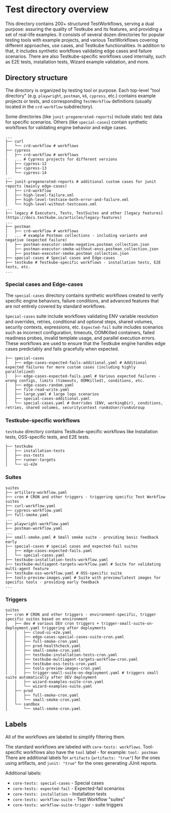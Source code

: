 # Test directory overview

This directory contains 200+ structured TestWorkflows, serving a dual purpose: assuring the quality of Testkube and its features, and providing a set of real-life examples. It consists of several dozen directories for popular testing tools with example projects, and various TestWorkflows covering different approaches, use cases, and Testkube functionalities. In addition to that, it includes synthetic workflows validating edge cases and failure scenarios. There are also Testkube-specific workflows used internally, such as E2E tests, installation tests, Wizard example validation, and more.

## Directory structure

The directory is organized by testing tool or purpose. Each top-level "tool directory" (e.g. `playwright`, `postman`, `k6`, `cypress`, etc.) contains example projects or tests, and corresponding `TestWorkflow` definitions (usually located in the `crd-workflow` subdirectory).

Some directories (like `junit-pregenerated-reports`) include static test data for specific scenarios. Others (like `special-cases`) contain synthetic workflows for validating engine behavior and edge cases.


```
...
├── curl
│   └── crd-workflow # workflows
├── cypress
│   ├── crd-workflow # workflows
|   ... # Cypress projects for different versions
│   ├── cypress-12
│   ├── cypress-13
│   └── cypress-14
...
├── junit-pregenerated-reports # additional custom cases for junit reports (mainly edge-cases)
│   ├── crd-workflow
│   ├── high-level-failure.xml
│   ├── high-level-testcase-both-error-and-failure.xml
│   └── high-level-without-testcases.xml
...
├── legacy # Executors, Tests, TestSuites and other [legacy features](https://docs.testkube.io/articles/legacy-features)
...
├── postman
│   ├── crd-workflow # workflows
|   ... # example Postman collections - including variants and negative (expected failure)
│   ├── postman-executor-smoke-negative.postman_collection.json 
│   ├── postman-executor-smoke-without-envs.postman_collection.json
│   ├── postman-executor-smoke.postman_collection.json
├── special-cases # Special cases and Edge-cases
├── testkube # Testkube-specific workflows - installation tests, E2E tests, etc.
...
```

### Special cases and Edge-cases
The `special-cases` directory contains synthetic workflows created to verify specific engine behaviors, failure conditions, and advanced features that are not entirely covered by standard workflows.

`Special-cases` suite include workflows validating ENV variable resolution and overrides, retries, conditional and optional steps, shared volumes, security contexts, expressions, etc. 
`Expected-fail` suite includes scenarios such as incorrect configuration, timeouts, OOMKilled containers, failed readiness probes, invalid template usage, and parallel execution errors. These workflows are used to ensure that the Testkube engine handles edge cases predictably and fails gracefully when expected.

```
├── special-cases
│   ├── edge-cases-expected-fails-additional.yaml # Additional expected failures for more custom cases (including highly parallelized)
│   ├── edge-cases-expected-fails.yaml # Various expected failures - wrong configs, limits (timeouts, OOMKilled), conditions, etc.
│   ├── edge-cases-random.yaml
│   ├── file-read-write.yaml
│   ├── large.yaml # large logs scenarios
│   ├── special-cases-additional.yaml
│   └── special-cases.yaml # Overrides (ENV, workingDir), conditions, retries, shared volumes, securitycontext runAsUser/runAsGroup
```

### Testkube-specific workflows

`testkube` directory contains Testkube-specific workflows like Installation tests, OSS-specific tests, and E2E tests.

```
├── testkube
│   ├── installation-tests
│   ├── oss-tests
│   ├── runner-targets
│   └── ui-e2e
```


### Suites

```
suites
├── artillery-workflow.yaml
├── cron # CRON and other triggers - triggering specific Test Workflow suites
├── curl-workflow.yaml
├── cypress-workflow.yaml
├── full-smoke.yaml
...
├── playwright-workflow.yaml
├── postman-workflow.yaml
...
├── small-smoke.yaml # Small smoke suite - providing basic feedback early
├── special-cases # special cases and expected-fail suites
│   ├── edge-cases-expected-fails.yaml
│   └── special-cases.yaml
├── testkube-installation-tests-workflow.yaml
├── testkube-multiagent-targets-workflow.yaml # Suite for validating multi-agent feature
├── testkube-oss-workflow.yaml # OSS-specific suite
├── tools-preview-images.yaml # Suite with preview/latest images for specific tools - providing early feedback
...
```

### Triggers

```
suites
├── cron # CRON and other triggers - environment-specific, trigger specific suites based on environment
│   ├── dev # various DEV cron triggers + trigger-small-suite-on-deployment.yaml triggering after deployments
│   │   ├── cloud-ui-e2e.yaml
│   │   ├── edge-cases-special-cases-suite-cron.yaml
│   │   ├── full-smoke-cron.yaml
│   │   ├── prod-healthcheck.yaml
│   │   ├── small-smoke-cron.yaml
│   │   ├── testkube-installation-tests-cron.yaml
│   │   ├── testkube-multiagent-targets-workflow-cron.yaml
│   │   ├── testkube-oss-tests-cron.yaml
│   │   ├── tools-preview-images-cron.yaml
│   │   ├── trigger-small-suite-on-deployment.yaml # triggers small suite automatically after DEV deployment
│   │   ├── wizard-examples-suite-cron.yaml
│   │   └── wizard-examples-suite.yaml
│   ├── prod
│   │   ├── full-smoke-cron.yaml
│   │   └── small-smoke-cron.yaml
│   └── sandbox
│       └── small-smoke-cron.yaml
```

## Labels
All of the workflows are labeled to simplify filtering them.

The standard workflows are labeled with `core-tests: workflows`.
Tool-specific workflows also have the `tool` label - for example: `tool: postman`
There are additional labels for `artifacts` (`artifacts: "true"`) for the ones using artifacts, and `junit: "true"` for the ones generating JUnit reports.

Additional labels:
- `core-tests: special-cases` - Special cases
- `core-tests: expected-fail` - Expected-fail scenarios
- `core-tests: installation` - Installation tests
- `core-tests: workflow-suite` - Test Workflow "suites"
- `core-tests: workflow-suite-trigger` - suite triggers